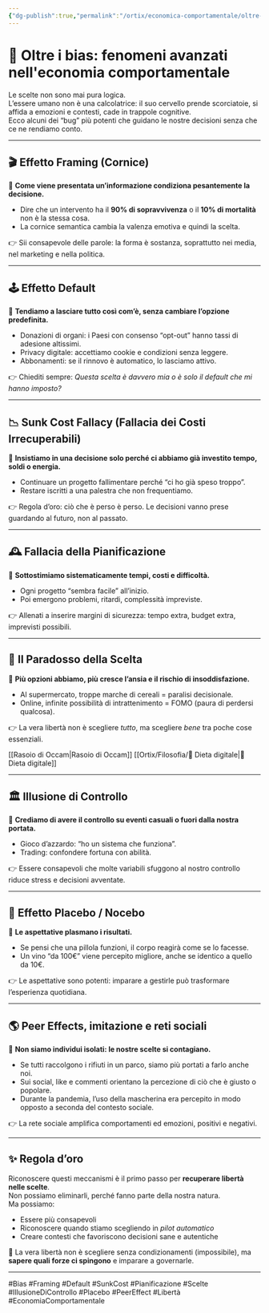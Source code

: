 ```yaml
---
{"dg-publish":true,"permalink":"/ortix/economica-comportamentale/oltre-i-bias-fenomeni-avanzati-nell-economia-comportamentale/","title":"🧠 Espansione avanzata di economia comportamentale","tags":["economia_comportamentale","bias","framing","default","sunk_cost","pianificazione","scelte","libertà","placebo","social_network","peer_effects"]}
---
```



# 🧠 Oltre i bias: fenomeni avanzati nell'economia comportamentale
Le scelte non sono mai pura logica.  
L’essere umano non è una calcolatrice: il suo cervello prende scorciatoie, si affida a emozioni e contesti, cade in trappole cognitive.  
Ecco alcuni dei “bug” più potenti che guidano le nostre decisioni senza che ce ne rendiamo conto.

---

## 🎬 Effetto Framing (Cornice)
📌 **Come viene presentata un’informazione condiziona pesantemente la decisione.**

- Dire che un intervento ha il **90% di sopravvivenza** o il **10% di mortalità** non è la stessa cosa.  
- La cornice semantica cambia la valenza emotiva e quindi la scelta.  

👉 Sii consapevole delle parole: la forma è sostanza, soprattutto nei media, nel marketing e nella politica.  

---

## 🕹️ Effetto Default
📌 **Tendiamo a lasciare tutto così com’è, senza cambiare l’opzione predefinita.**

- Donazioni di organi: i Paesi con consenso “opt-out” hanno tassi di adesione altissimi.  
- Privacy digitale: accettiamo cookie e condizioni senza leggere.  
- Abbonamenti: se il rinnovo è automatico, lo lasciamo attivo.  

👉 Chiediti sempre: *Questa scelta è davvero mia o è solo il default che mi hanno imposto?*  

---

## 📉 Sunk Cost Fallacy (Fallacia dei Costi Irrecuperabili)
📌 **Insistiamo in una decisione solo perché ci abbiamo già investito tempo, soldi o energia.**

- Continuare un progetto fallimentare perché “ci ho già speso troppo”.  
- Restare iscritti a una palestra che non frequentiamo.  

👉 Regola d’oro: ciò che è perso è perso. Le decisioni vanno prese guardando al futuro, non al passato.  

---

## 🕰️ Fallacia della Pianificazione
📌 **Sottostimiamo sistematicamente tempi, costi e difficoltà.**

- Ogni progetto “sembra facile” all’inizio.  
- Poi emergono problemi, ritardi, complessità impreviste.  

👉 Allenati a inserire margini di sicurezza: tempo extra, budget extra, imprevisti possibili.  

---

## 🤯 Il Paradosso della Scelta
📌 **Più opzioni abbiamo, più cresce l’ansia e il rischio di insoddisfazione.**

- Al supermercato, troppe marche di cereali = paralisi decisionale.  
- Online, infinite possibilità di intrattenimento = FOMO (paura di perdersi qualcosa).  

👉 La vera libertà non è scegliere *tutto*, ma scegliere *bene* tra poche cose essenziali.  

[[Rasoio di Occam\|Rasoio di Occam]] [[Ortix/Filosofia/🥬 Dieta digitale\|🥬 Dieta digitale]]

---

## 🏛️ Illusione di Controllo
📌 **Crediamo di avere il controllo su eventi casuali o fuori dalla nostra portata.**

- Gioco d’azzardo: “ho un sistema che funziona”.  
- Trading: confondere fortuna con abilità.  

👉 Essere consapevoli che molte variabili sfuggono al nostro controllo riduce stress e decisioni avventate.  

---

## 💊 Effetto Placebo / Nocebo
📌 **Le aspettative plasmano i risultati.**

- Se pensi che una pillola funzioni, il corpo reagirà come se lo facesse.  
- Un vino “da 100€” viene percepito migliore, anche se identico a quello da 10€.  

👉 Le aspettative sono potenti: imparare a gestirle può trasformare l’esperienza quotidiana.  

---

## 🌎 Peer Effects, imitazione e reti sociali
📌 **Non siamo individui isolati: le nostre scelte si contagiano.**

- Se tutti raccolgono i rifiuti in un parco, siamo più portati a farlo anche noi.  
- Sui social, like e commenti orientano la percezione di ciò che è giusto o popolare.  
- Durante la pandemia, l’uso della mascherina era percepito in modo opposto a seconda del contesto sociale.  

👉 La rete sociale amplifica comportamenti ed emozioni, positivi e negativi.  

---

## ✨ Regola d’oro
Riconoscere questi meccanismi è il primo passo per **recuperare libertà nelle scelte**.  
Non possiamo eliminarli, perché fanno parte della nostra natura.  
Ma possiamo:  
- Essere più consapevoli  
- Riconoscere quando stiamo scegliendo in *pilot automatico*  
- Creare contesti che favoriscono decisioni sane e autentiche  

🔑 La vera libertà non è scegliere senza condizionamenti (impossibile), ma **sapere quali forze ci spingono** e imparare a governarle.

---

#Bias #Framing #Default #SunkCost #Pianificazione #Scelte #IllusioneDiControllo #Placebo #PeerEffect #Libertà #EconomiaComportamentale